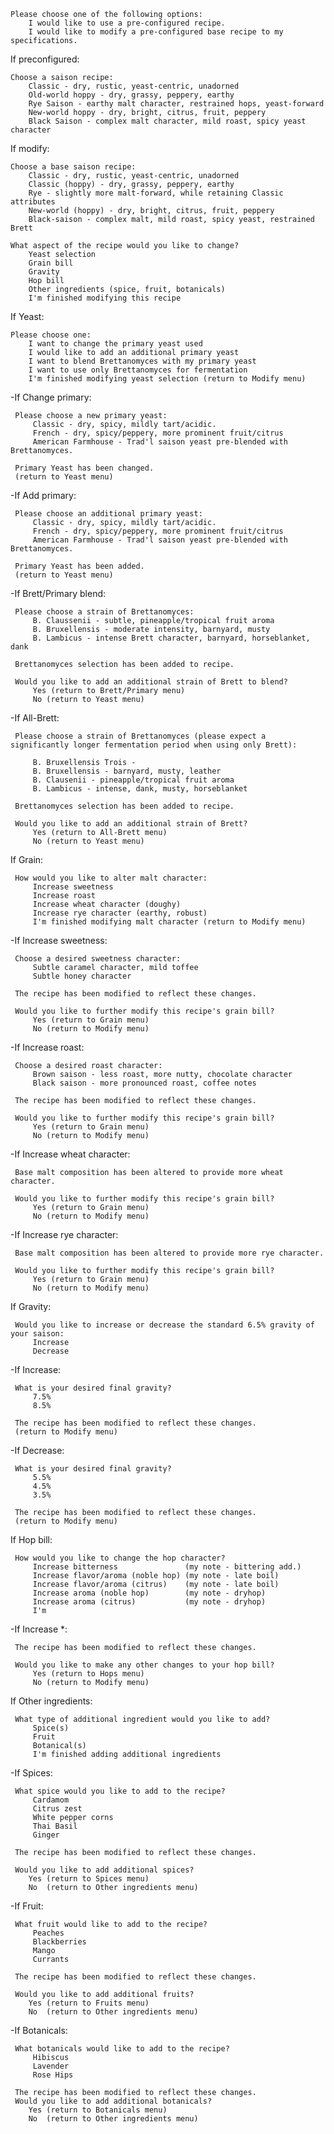     Please choose one of the following options:
        I would like to use a pre-configured recipe.
        I would like to modify a pre-configured base recipe to my specifications.

If preconfigured:

    Choose a saison recipe:
        Classic - dry, rustic, yeast-centric, unadorned
        Old-world hoppy - dry, grassy, peppery, earthy
        Rye Saison - earthy malt character, restrained hops, yeast-forward
        New-world hoppy - dry, bright, citrus, fruit, peppery
        Black Saison - complex malt character, mild roast, spicy yeast character

If modify:

    Choose a base saison recipe:
        Classic - dry, rustic, yeast-centric, unadorned
        Classic (hoppy) - dry, grassy, peppery, earthy
        Rye - slightly more malt-forward, while retaining Classic attributes
        New-world (hoppy) - dry, bright, citrus, fruit, peppery
        Black-saison - complex malt, mild roast, spicy yeast, restrained Brett

    What aspect of the recipe would you like to change?
        Yeast selection
        Grain bill
        Gravity
        Hop bill
        Other ingredients (spice, fruit, botanicals)
        I'm finished modifying this recipe

If Yeast:

    Please choose one:
        I want to change the primary yeast used
        I would like to add an additional primary yeast
        I want to blend Brettanomyces with my primary yeast
        I want to use only Brettanomyces for fermentation
        I'm finished modifying yeast selection (return to Modify menu)

-If Change primary:

     Please choose a new primary yeast:
         Classic - dry, spicy, mildly tart/acidic.
         French - dry, spicy/peppery, more prominent fruit/citrus
         American Farmhouse - Trad'l saison yeast pre-blended with Brettanomyces.

     Primary Yeast has been changed.
     (return to Yeast menu)

-If Add primary:

     Please choose an additional primary yeast:
         Classic - dry, spicy, mildly tart/acidic.
         French - dry, spicy/peppery, more prominent fruit/citrus
         American Farmhouse - Trad'l saison yeast pre-blended with Brettanomyces.

     Primary Yeast has been added.
     (return to Yeast menu)

-If Brett/Primary blend:

     Please choose a strain of Brettanomyces:
         B. Claussenii - subtle, pineapple/tropical fruit aroma
         B. Bruxellensis - moderate intensity, barnyard, musty
         B. Lambicus - intense Brett character, barnyard, horseblanket, dank

     Brettanomyces selection has been added to recipe.

     Would you like to add an additional strain of Brett to blend?
         Yes (return to Brett/Primary menu)
         No (return to Yeast menu)

-If All-Brett:

     Please choose a strain of Brettanomyces (please expect a significantly longer fermentation period when using only Brett):

         B. Bruxellensis Trois -
         B. Bruxellensis - barnyard, musty, leather
         B. Clausenii - pineapple/tropical fruit aroma
         B. Lambicus - intense, dank, musty, horseblanket

     Brettanomyces selection has been added to recipe.

     Would you like to add an additional strain of Brett?
         Yes (return to All-Brett menu)
         No (return to Yeast menu)

If Grain:

     How would you like to alter malt character:
         Increase sweetness
         Increase roast
         Increase wheat character (doughy)
         Increase rye character (earthy, robust)
         I'm finished modifying malt character (return to Modify menu)

-If Increase sweetness:

     Choose a desired sweetness character:
         Subtle caramel character, mild toffee
         Subtle honey character

     The recipe has been modified to reflect these changes.

     Would you like to further modify this recipe's grain bill?
         Yes (return to Grain menu)
         No (return to Modify menu)

-If Increase roast:

     Choose a desired roast character:
         Brown saison - less roast, more nutty, chocolate character
         Black saison - more pronounced roast, coffee notes

     The recipe has been modified to reflect these changes.

     Would you like to further modify this recipe's grain bill?
         Yes (return to Grain menu)
         No (return to Modify menu)

-If Increase wheat character:

     Base malt composition has been altered to provide more wheat character.

     Would you like to further modify this recipe's grain bill?
         Yes (return to Grain menu)
         No (return to Modify menu)

-If Increase rye character:

     Base malt composition has been altered to provide more rye character.

     Would you like to further modify this recipe's grain bill?
         Yes (return to Grain menu)
         No (return to Modify menu)

If Gravity:

     Would you like to increase or decrease the standard 6.5% gravity of your saison:
         Increase
         Decrease

-If Increase:

     What is your desired final gravity?
         7.5%
         8.5%

     The recipe has been modified to reflect these changes.
     (return to Modify menu)

-If Decrease:

     What is your desired final gravity?
         5.5%
         4.5%
         3.5%

     The recipe has been modified to reflect these changes.
     (return to Modify menu)

If Hop bill:

     How would you like to change the hop character?
         Increase bitterness               (my note - bittering add.)
         Increase flavor/aroma (noble hop) (my note - late boil)
         Increase flavor/aroma (citrus)    (my note - late boil)
         Increase aroma (noble hop)        (my note - dryhop)
         Increase aroma (citrus)           (my note - dryhop)
         I'm

-If Increase *:

     The recipe has been modified to reflect these changes.

     Would you like to make any other changes to your hop bill?
         Yes (return to Hops menu)
         No (return to Modify menu)

If Other ingredients:

     What type of additional ingredient would you like to add?
         Spice(s)
         Fruit
         Botanical(s)
         I'm finished adding additional ingredients

-If Spices:

     What spice would you like to add to the recipe?
         Cardamom
         Citrus zest
         White pepper corns
         Thai Basil
         Ginger

     The recipe has been modified to reflect these changes.

     Would you like to add additional spices?
        Yes (return to Spices menu)
        No  (return to Other ingredients menu)

-If Fruit:

     What fruit would like to add to the recipe?
         Peaches
         Blackberries
         Mango
         Currants

     The recipe has been modified to reflect these changes.

     Would you like to add additional fruits?
        Yes (return to Fruits menu)
        No  (return to Other ingredients menu)

-If Botanicals:

     What botanicals would like to add to the recipe?
         Hibiscus
         Lavender
         Rose Hips

     The recipe has been modified to reflect these changes.
     Would you like to add additional botanicals?
        Yes (return to Botanicals menu)
        No  (return to Other ingredients menu)
